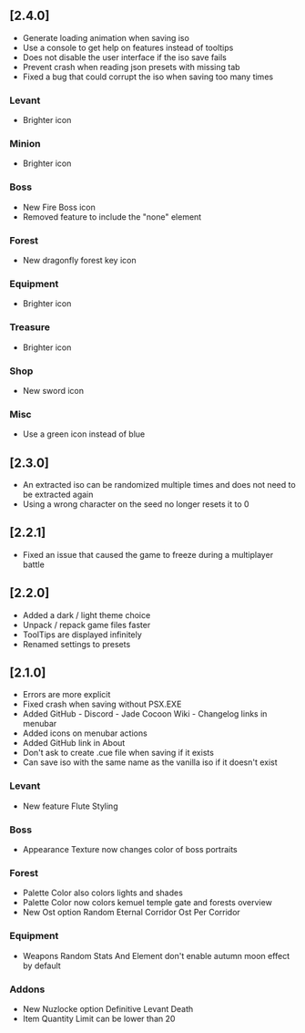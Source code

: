 ## [2.4.0]
- Generate loading animation when saving iso
- Use a console to get help on features instead of tooltips
- Does not disable the user interface if the iso save fails
- Prevent crash when reading json presets with missing tab
- Fixed a bug that could corrupt the iso when saving too many times
  
### Levant
- Brighter icon

### Minion 
- Brighter icon

### Boss
- New Fire Boss icon
- Removed feature to include the "none" element

### Forest
- New dragonfly forest key icon

### Equipment
- Brighter icon

### Treasure
- Brighter icon

### Shop
- New sword icon

### Misc
- Use a green icon instead of blue

## [2.3.0]
- An extracted iso can be randomized multiple times and does not need to be extracted again
- Using a wrong character on the seed no longer resets it to 0

## [2.2.1]
- Fixed an issue that caused the game to freeze during a multiplayer battle

## [2.2.0]
- Added a dark / light theme choice
- Unpack / repack game files faster
- ToolTips are displayed infinitely
- Renamed settings to presets

## [2.1.0]
- Errors are more explicit
- Fixed crash when saving without PSX.EXE
- Added GitHub - Discord - Jade Cocoon Wiki - Changelog links in menubar
- Added icons on menubar actions
- Added GitHub link in About
- Don't ask to create .cue file when saving if it exists
- Can save iso with the same name as the vanilla iso if it doesn't exist

### Levant
- New feature Flute Styling

### Boss
- Appearance Texture now changes color of boss portraits

### Forest
- Palette Color also colors lights and shades
- Palette Color now colors kemuel temple gate and forests overview
- New Ost option Random Eternal Corridor Ost Per Corridor

### Equipment
- Weapons Random Stats And Element don't enable autumn moon effect by default

### Addons
- New Nuzlocke option Definitive Levant Death
- Item Quantity Limit can be lower than 20

